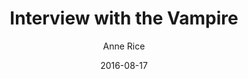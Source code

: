---
layout: post
title: Interview with the Vampire
book: interview-with-the-vampire
author: Anne Rice
kindle: true
date: 2016-08-17
tags:
  - fiction
---